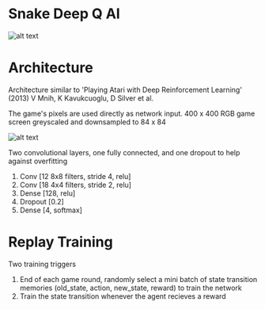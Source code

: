Snake Deep Q AI
=============
![alt text](https://raw.githubusercontent.com/elodea/Deep-Q-Snake/master/img/game.png)

Architecture
=============
Architecture similar to 'Playing Atari with Deep Reinforcement Learning' (2013) V Mnih, K Kavukcuoglu, D Silver et al.

The game's pixels are used directly as network input. 400 x 400 RGB game screen greyscaled and downsampled to 84 x 84

![alt text](https://raw.githubusercontent.com/elodea/Deep-Q-Snake/master/img/processed.png)

Two convolutional layers, one fully connected, and one dropout to help against overfitting
1. Conv [12 8x8 filters, stride 4, relu]
2. Conv [18 4x4 filters, stride 2, relu]
3. Dense [128, relu]
4. Dropout [0.2]
5. Dense [4, softmax]

Replay Training
==============
Two training triggers

1. End of each game round, randomly select a mini batch of state transition memories (old_state, action, new_state, reward) to train the network
2. Train the state transition whenever the agent recieves a reward
